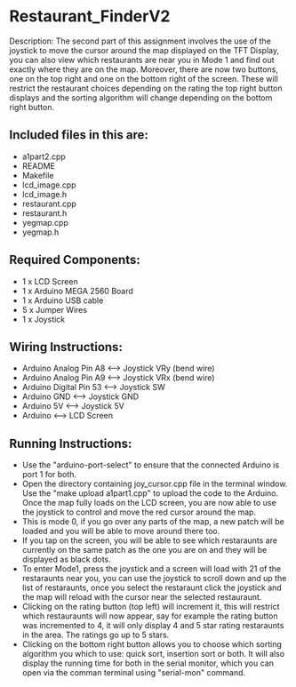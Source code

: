 # Restaurant_FinderV2
Description: The second part of this assignment involves the use of the joystick to move the cursor around the map displayed on the TFT Display, you can also view which restaurants are near you in Mode 1 and find out exactly where they are on the map. Moreover, there are now two buttons, one on the top right and one on the bottom right of the screen. These will restrict the restaurant choices depending on the rating the top right button displays and the sorting algorithm will change depending on the bottom right button.

Included files in this are:
-----------------------------
- a1part2.cpp
- README
- Makefile
- lcd_image.cpp
- lcd_image.h
- restaurant.cpp
- restaurant.h
- yegmap.cpp
- yegmap.h


Required Components:
--------------------
- 1 x LCD Screen
- 1 x Arduino MEGA 2560 Board
- 1 x Arduino USB cable
- 5 x Jumper Wires
- 1 x Joystick 

Wiring Instructions:
-------------------------
- Arduino Analog Pin A8 <--> Joystick VRy (bend wire)
- Arduino Analog Pin A9 <--> Joystick VRx (bend wire)
- Arduino Digital Pin 53 <--> Joystick SW 
- Arduino GND <--> Joystick GND
- Arduino 5V <--> Joystick 5V
- Arduino <--> LCD Screen


Running Instructions:
-----------------------
- Use the "arduino-port-select" to ensure that the connected Arduino is port 1 for both.
- Open the directory containing joy_cursor.cpp file in the terminal window. Use the "make upload a1part1.cpp" to upload the code to the Arduino. Once the map fully loads on the LCD screen, you are now able to use the joystick to control and move the red cursor around the map.
- This is mode 0, if you go over any parts of the map, a new patch will be loaded and you will be able to move around there too.
- If you tap on the screen, you will be able to see which restaraunts are currently on the same patch as the one you are on and they will be 
displayed as black dots.
- To enter Mode1, press the joystick and a screen will load with 21 of the restaraunts near you, you can use the joystick to scroll down and up the list of restaraunts, once you select the restaraunt click the joystick and the map will reload with the cursor near the selected restauraunt.
 - Clicking on the rating button (top left) will increment it, this will restrict which restauraunts will now appear, say for example the rating button was incremented to 4, it will only display 4 and 5 star rating restaraunts in the area. The ratings go up to 5 stars.
 - Clicking on the bottom right button allows you to choose which sorting algorithm you which to use: quick sort, insertion sort or both. It will also display the running time for both in the serial monitor, which you can open via the comman terminal using "serial-mon" command.


